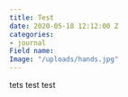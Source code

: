 ```yaml
---
title: Test
date: 2020-05-18 12:12:00 Z
categories:
- journal
Field name: 
Image: "/uploads/hands.jpg"
---
```


tets test test